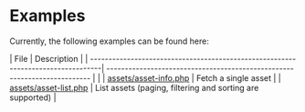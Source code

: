 # Examples
Currently, the following examples can be found here:

| File                                                                             | Description                                                               |
| ---------------------------------------------------------------------------------| ------------------------------------------------------------------------- |             |
| [assets/asset-info.php](assets/asset-info.php)                                   | Fetch a single asset                                                      |
| [assets/asset-list.php](assets/asset-list.php)                                   | List assets (paging, filtering and sorting are supported)                 |
